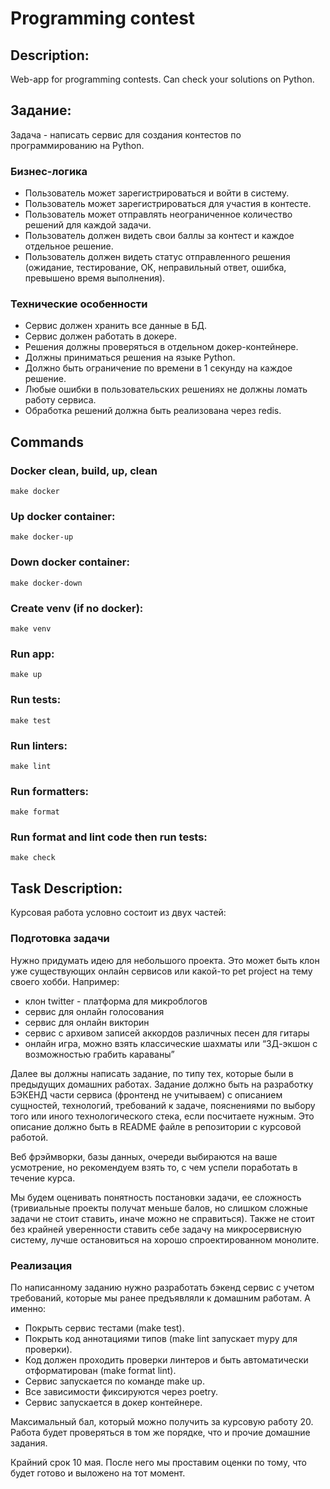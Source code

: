 # Programming contest

## Description:
Web-app for programming contests. Can check your solutions on Python.

## Задание:

Задача - написать сервис для создания контестов по программированию на Python.

### Бизнес-логика

- Пользователь может зарегистрироваться и войти в систему.
- Пользователь может зарегистрироваться для участия в контесте.
- Пользователь может отправлять неограниченное количество решений для каждой задачи.
- Пользователь должен видеть свои баллы за контест и каждое отдельное решение.
- Пользователь должен видеть статус отправленного решения (ожидание, тестирование, ОК, неправильный ответ, ошибка, превышено время выполнения).

### Технические особенности

- Сервис должен хранить все данные в БД.
- Сервис должен работать в докере.
- Решения должны проверяться в отдельном докер-контейнере.
- Должны приниматься решения на языке Python.
- Должно быть ограничение по времени в 1 секунду на каждое решение.
- Любые ошибки в пользовательских решениях не должны ломать работу сервиса.
- Обработка решений должна быть реализована через redis.

## Commands

### Docker  clean, build, up, clean
    make docker

### Up docker container:
    make docker-up

### Down docker container:
    make docker-down

### Create venv (if no docker):
    make venv

### Run app:
    make up

### Run tests:
    make test

### Run linters:
    make lint

### Run formatters:
    make format

### Run format and lint code then run tests:
    make check

## Task Description:

Курсовая работа условно состоит из двух частей:

### Подготовка задачи

Нужно придумать идею для небольшого проекта. Это может быть клон уже существующих онлайн сервисов или какой-то pet project на тему своего хобби. Например:

* клон twitter - платформа для микроблогов
* сервис для онлайн голосования
* сервис для онлайн викторин
* сервис с архивом записей аккордов различных песен для гитары
* онлайн игра, можно взять классические шахматы или “3Д-экшон с возможностью грабить караваны”

Далее вы должны написать задание, по типу тех, которые были в предыдущих домашних работах. Задание должно быть на разработку БЭКЕНД части сервиса (фронтенд не учитываем) с описанием сущностей, технологий, требований к задаче, пояснениями по выбору того или иного технологического стека, если посчитаете нужным. Это описание должно быть в README файле в репозитории с курсовой работой.

Веб фрэймворки, базы данных, очереди выбираются на ваше усмотрение, но рекомендуем взять то, с чем успели поработать в течение курса.

Мы будем оценивать понятность постановки задачи, ее сложность (тривиальные проекты получат меньше балов, но слишком сложные задачи не стоит ставить, иначе можно не справиться). Также не стоит без крайней уверенности ставить себе задачу на микросервисную систему, лучше остановиться на хорошо спроектированном монолите.

### Реализация

По написанному заданию нужно разработать бэкенд сервис с учетом требований, которые мы ранее предъявляли к домашним работам. А именно:

* Покрыть сервис тестами (make test).
* Покрыть код аннотациями типов (make lint запускает mypy для проверки).
* Код должен проходить проверки линтеров и быть автоматически отформатирован (make format lint).
* Сервис запускается по команде make up. 
* Все зависимости фиксируются через poetry. 
* Сервис запускается в докер контейнере. 

Максимальный бал, который можно получить за курсовую работу 20. Работа будет проверяться в том же порядке, что и прочие домашние задания. 

Крайний срок 10 мая. После него мы проставим оценки по тому, что будет готово и выложено на тот момент.